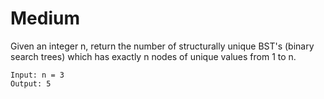 # Medium

Given an integer n, return the number of structurally unique BST's (binary search trees) which has exactly n nodes of unique values from 1 to n.

```
Input: n = 3
Output: 5
```
